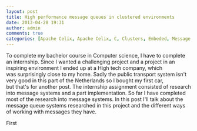 ```yaml
---
layout: post
title: High performance message queues in clustered environments
date: 2013-04-28 19:31
author: admin
comments: true
categories: [Apache Celix, Apache Celix, C, Clusters, Embeded, Message Queue, Programming, RabbitMQ, School, Tech, ZeroMQ]
---
```

To complete my bachelor course in Computer science, I have to complete an internship. Since I wanted a challenging project and a project in an inspiring environment I ended up at a High tech company, which was surprisingly close to my home. Sadly the public transport system isn't very good in this part of the Netherlands so I bought my first car, but that's for another post. The internship assignment consisted of research into message systems and a part implementation. So far I have completed most of the research into message systems. In this post I'll talk about the message queue systems researched in this project and the different ways of working with messages they have.

First
